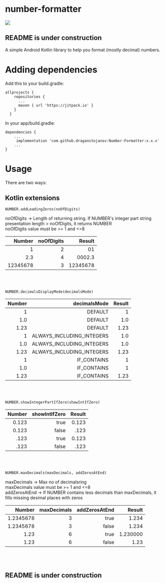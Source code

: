 # number-formatter

[![](https://jitpack.io/v/draganstojanov/number-formatter-ktx.svg)](https://jitpack.io/#draganstojanov/number-formatter-ktx)


## README is under construction

  


A simple Android Kotlin library to help you format (mostly decimal) numbers.


# Adding dependencies
Add this to your build.gradle:

    allprojects {
        repositories {
          ...
          maven { url 'https://jitpack.io' }
        }
      }


In your app/build.gradle:

	dependencies {
	    ...
	     implementation 'com.github.draganstojanov:Number-Formatter:x.x.x'
	    ...
	}


# Usage

There are two ways:

## Kotlin extensions

	NUMBER.addLeadingZeros(noOfDigits)
noOfDigits -> Length of returning string. If NUMBER's integer part string presentation length > noOfDigits, it returns NUMBER\
noOfDigits value must be >= 1 and  <=8
 	
| Number| noOfDigits |Result |
| -------------: | -------------: |-------------: |
| 1 | 2 |01|
| 2.3 | 4 |0002.3|
| 12345678 | 3 |12345678|

<br/><br/>

	NUMBER.decimalsDisplayMode(decimalsMode)
	
| Number| decimalsMode |Result |
| -------------: | -------------: |-------------: |
| 1 | DEFAULT |1|
| 1.0 | DEFAULT |1.0|
| 1.23 | DEFAULT |1.23|
| 1 | ALWAYS_INCLUDING_INTEGERS |1.0|
| 1.0 | ALWAYS_INCLUDING_INTEGERS |1.0|
| 1.23 | ALWAYS_INCLUDING_INTEGERS |1.23|
| 1 | IF_CONTAINS |1|
| 1.0 | IF_CONTAINS |1|
| 1.23 | IF_CONTAINS |1.23|

<br/><br/>

	NUMBER.showIntegerPartIfZero(showIntIfZero)

| Number| showIntIfZero |Result |
| -------------: | -------------: |-------------: |
| 0.123| true|0.123|
| 0.123| false |.123|
| .123| true|0.123|
| .123| false |.123|

<br/><br/>

	NUMBER.maxDecimals(maxDecimals, addZerosAtEnd)
maxDecimals -> Max no of decimalsring\
maxDecimals value must be >= 1 and  <=8\
addZerosAtEnd -> If NUMBER contains less decimals than maxDecimals, it fills missing desimal places with zeros 

| Number| maxDecimals |addZerosAtEnd |Result |
| -------------: | -------------: |-------------: |-------------: |
| 1.2345678|3|true|1.234|
| 1.2345678|3|false|1.234|
| 1.23|6|true|1.230000|
| 1.23 |6|false|1.23|

<br/><br/>


## README is under construction

	
